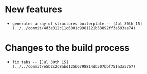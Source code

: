 
# New features

-     generates array of structures boilerplate -- [Jul 30th 15](../../commit/4d3e312c11c6001c9981121b53892ff3a593ae74)

# Changes to the build process

-     fix tabs -- [Jul 30th 15](../../commit/e5b2c2c8abd125b6798814db507bbf751a3a5757)

